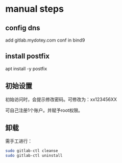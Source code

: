 # manual steps

## config dns

add gitlab.mydotey.com conf in bind9

## install postfix

apt install -y postfix

## 初始设置

初始访问时，会提示修改密码。可修改为：xx123456XX

可自己注册1个账户。并赋予root权限。

## 卸载

需手工进行：

```sh
sudo gitlab-ctl cleanse
sudo gitlab-ctl uninstall
```
